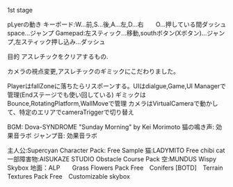 1st stage

pLyerの動き
キーボード:W...前,S...後,A...左,D...右　　O...押している間ダッシュ  space...ジャンプ
Gamepad:左スティック...移動,southボタン(Xボタン)...ジャンプ,左スティック押し込み...ダッシュ



目的
アスレチックをクリアするもの.

カメラの視点変更,アスレチックのギミックにこだわりました。

PlayerはfallZoneに落ちたらリスポーンする。UIはdialgue,Game,UI Managerで管理(Endステージでも使い回している)
ギミックはBounce,RotatingPlatform,WallMoveで管理
カメラはVirtualCameraで動かして、特定のエリアでcameraTriggerで切り替え


BGM: Dova-SYNDROME  "Sunday Morning" by Kei Morimoto 
猫の鳴き声: 効果音ラボ
ジャンプ音: 効果音ラボ


主人公:Supercyan Character Pack: Free Sample 
猫:LADYMITO Free chibi cat
一部障害物:AISUKAZE STUDIO Obstacle Course Pack
空:MUNDUS Wispy Skybox
地面：ALP　　Grass Flowers Pack Free　Conifers [BOTD]　Terrain Textures Pack Free　Customizable skybox